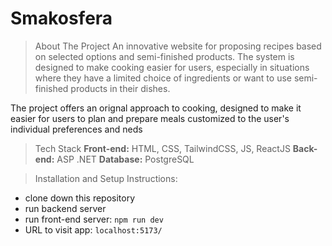 # Smakosfera

> About The Project
An innovative website for proposing recipes based on selected options and semi-finished products. The system is designed to make cooking easier for users, especially in situations where they have a limited choice of ingredients or want to use semi-finished products in their dishes.

The project offers an orignal approach to cooking, designed to make it easier for users to plan and prepare meals customized to the user's individual preferences and neds

> Tech Stack
**Front-end:** HTML, CSS, TailwindCSS, JS, ReactJS
**Back-end:** ASP .NET 
**Database:** PostgreSQL

> Installation and Setup Instructions:
- clone down this repository
- run backend server
- run front-end server: `npm run dev`
- URL to visit app: `localhost:5173/`